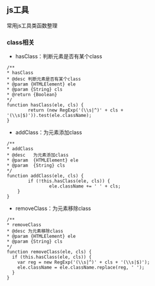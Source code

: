 ## js工具
常用js工具类函数整理
### class相关
* hasClass：判断元素是否有某个class
```
/**
* hasClass
* @desc 判断元素是否有某个class
* @param {HTMLElement} ele
* @param {String} cls
* @return {Boolean}
*/
function hasClass(ele, cls) {
		return (new RegExp('(\\s|^)' + cls + '(\\s|$)')).test(ele.className);
}
```
* addClass：为元素添加class
```
/**
* addClass
* @desc   为元素添加class
* @param  {HTMLElement} ele
* @param  {String} cls
*/
function addClass(ele, cls) {
		if (!this.hasClass(ele, cls)) {
    			ele.className += ' ' + cls;
    }
}
```
* removeClass：为元素移除class
```
/**
* removeClass
* @desc 为元素移除class
* @param {HTMLElement} ele
* @param {String} cls
*/
function removeClass(ele, cls) {
  if (this.hasClass(ele, cls)) {
    var reg = new RegExp('(\\s|^)' + cls + '(\\s|$)');
    ele.className = ele.className.replace(reg, ' ');
  }
}
```

